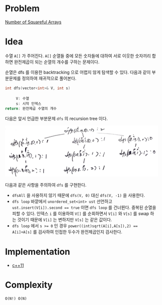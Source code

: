 # Problem

[Number of Squareful Arrays](https://leetcode.com/problems/number-of-squareful-arrays/)

# Idea

수열 `A[]` 가 주어진다. `A[]` 순열들 중에 모든 숫자들에 대하여 서로 이웃한 숫자끼리 합하면 
완전제곱이 되는 순열의 개수를 구하는 문제이다.

순열은 dfs 를 이용한 backtracking 으로 어렵지 않게 탐색할 수 있다. 다음과 같이 부분문제를 정의하여 재귀적으로
풀어본다.

```cpp
int dfs(vector<int>& V, int s)

     V: 수열
     s: 시작 인덱스
return: 완전제곱 수열의 개수
```

다음은 앞서 언급한 부분문제 `dfs` 의 recursion tree 이다.

![](recursiontree.png)

다음과 같은 사항을 주의하여 `dfs` 를 구현한다.

* `dfsAll` 을 사용하지 않기 때문에 `dfs(V, 0)` 대신 `dfs(V, -1)` 을 사용한다. 
* `dfs loop` 바깥에서 `unordered_set<int> ust` 선언하고 `ust.insert(V[i]).second == true` 이면 `dfs loop` 를 건너뛴다. 중복된 순열을 피할 수 있다. 인덱스 `i` 를 이용하여 `V[]` 를 순회하면서 `V[i]` 와 `V[s]` 를 swap 하는 것이기 때문에 `V[i]` 는 변하지만 `V[s]` 는 같은 값이다.
* `dfs loop` 에서 `s >= 0` 인 경우 `power((int)sqrt(A[i],A[s]),2) == A[i]+A[s]` 를 검사하여 인접한 두수가 완전제곱인지 검사한다.

# Implementation

* [c++11](a.cpp)

# Complexity

```
O(N!) O(N)
```